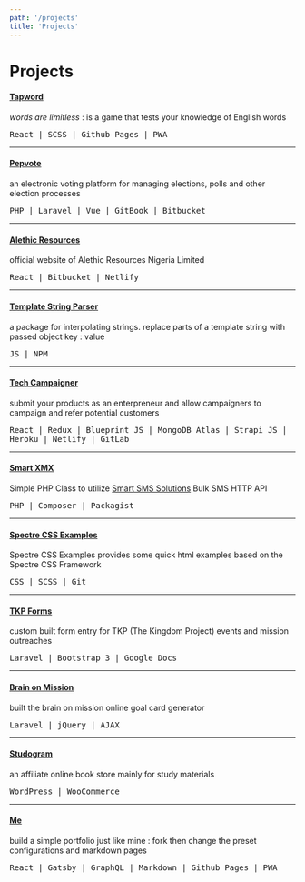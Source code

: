 ```yaml
---
path: '/projects'
title: 'Projects'
---
```


# Projects

#### <a target="_blank" href="https://tunjioye.github.io/tapword">Tapword</a>
*words are limitless* : is a game that tests your knowledge of English words

<samp>React | SCSS | Github Pages | PWA</samp>

---

#### <a target="_blank" href="https://pepvote.com">Pepvote</a>
an electronic voting platform for managing elections, polls and other election processes

<samp>PHP | Laravel | Vue | GitBook | Bitbucket</samp>

---

#### <a target="_blank" href="https://alethicresources.com">Alethic Resources</a>
official website of Alethic Resources Nigeria Limited

<samp>React | Bitbucket | Netlify</samp>

---

#### <a target="_blank" href="https://github.com/tunjioye/templatestringparser">Template String Parser</a>
a package for interpolating strings. replace parts of a template string with passed object key : value

<samp>JS | NPM</samp>

---

#### <a target="_blank" href="https://techcampaigner.netlify.com">Tech Campaigner</a>
submit your products as an enterpreneur and allow campaigners to campaign and refer potential customers

<samp>React | Redux | Blueprint JS | MongoDB Atlas | Strapi JS | Heroku | Netlify | GitLab</samp>

---

#### <a target="_blank" href="https://github.com/tunjioye/smartxmx">Smart XMX</a>
Simple PHP Class to utilize [Smart SMS Solutions](https://smartsmssolutions.com/) Bulk SMS HTTP API

<samp>PHP | Composer | Packagist</samp>

---

#### <a target="_blank" href="https://github.com/tunjioye/spectre-css-examples">Spectre CSS Examples</a>
Spectre CSS Examples provides some quick html examples based on the Spectre CSS Framework

<samp>CSS | SCSS | Git</samp>

---

#### <a target="_blank" href="https://forms.tkpmission.org">TKP Forms</a>
custom built form entry for TKP (The Kingdom Project) events and mission outreaches

<samp>Laravel | Bootstrap 3 | Google Docs</samp>

---

#### <a target="_blank" href="https://brainonmission.com/new">Brain on Mission</a>
built the brain on mission online goal card generator

<samp>Laravel | jQuery | AJAX</samp>

---

#### <a target="_blank" href="https://studogram.com">Studogram</a>
an affiliate online book store mainly for study materials

<samp>WordPress | WooCommerce</samp>

---

#### <a target="_blank" href="https://github.com/tunjioye/me">Me</a>
build a simple portfolio just like mine : fork then change the preset configurations and markdown pages

<samp>React | Gatsby | GraphQL | Markdown | Github Pages | PWA</samp>
